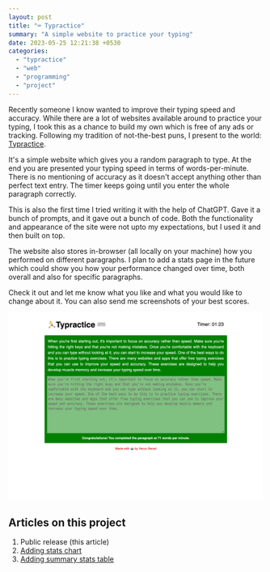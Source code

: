 ```yaml
---
layout: post
title: "⌨️ Typractice"
summary: "A simple website to practice your typing"
date: 2023-05-25 12:21:38 +0530
categories:
  - "typractice"
  - "web"
  - "programming"
  - "project"
---
```


Recently someone I know wanted to improve their typing speed and accuracy. While there are a lot of websites available around to practice your typing, I took this as a chance to build my own which is free of any ads or tracking. Following my tradition of not-the-best puns, I present to the world: [Typractice](https://typractice.varunbarad.com). 

It's a simple website which gives you a random paragraph to type. At the end you are presented your typing speed in terms of words-per-minute. There is no mentioning of accuracy as it doesn't accept anything other than perfect text entry. The timer keeps going until you enter the whole paragraph correctly.

This is also the first time I tried writing it with the help of ChatGPT. Gave it a bunch of prompts, and it gave out a bunch of code. Both the functionality and appearance of the site were not upto my expectations, but I used it and then built on top.

The website also stores in-browser (all locally on your machine) how you performed on different paragraphs. I plan to add a stats page in the future which could show you how your performance changed over time, both overall and also for specific paragraphs.

Check it out and let me know what you like and what you would like to change about it. You can also send me screenshots of your best scores.

![my score](../assets/images/posts/project-typractice/screenshot.png)

## Articles on this project

1. Public release (this article)
2. [Adding stats chart](./typractice-stats-chart)
3. [Adding summary stats table](./typractice-paragraph-summaries)
